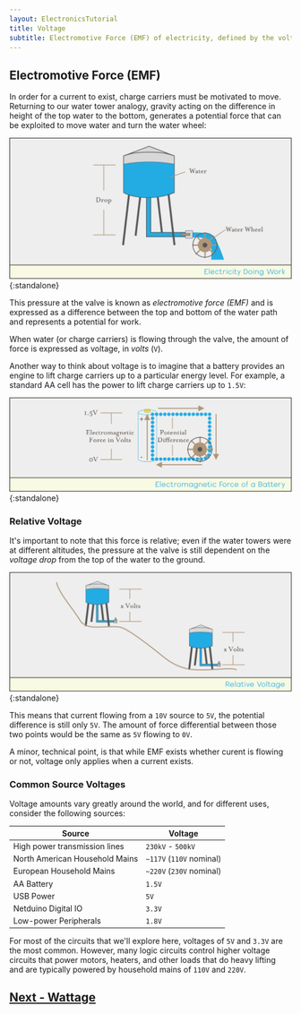 ```yaml
---
layout: ElectronicsTutorial
title: Voltage
subtitle: Electromotive Force (EMF) of electricity, defined by the volt.
---
```


## Electromotive Force (EMF)

In order for a current to exist, charge carriers must be motivated to move. Returning to our water tower analogy, gravity acting on the difference in height of the top water to the bottom, generates a potential force that can be exploited to move water and turn the water wheel:

![](../Support_Files/Electricity_Doing_Work.svg){:standalone}

This pressure at the valve is known as _electromotive force (EMF)_ and is expressed as a difference between the top and bottom of the water path and represents a potential for work.

When water (or charge carriers) is flowing through the valve, the amount of force is expressed as voltage, in _volts_ (`V`).

Another way to think about voltage is to imagine that a battery provides an engine to lift charge carriers up to a particular energy level. For example, a standard AA cell has the power to lift charge carriers up to `1.5V`:

![](../Support_Files/Battery_EMF.svg){:standalone}

### Relative Voltage

It's important to note that this force is relative; even if the water towers were at different altitudes, the pressure at the valve is still dependent on the _voltage drop_ from the top of the water to the ground.

![](../Support_Files/Water_Tower_Relative_Voltages.svg){:standalone}

This means that current flowing from a `10V` source to `5V`, the potential difference is still only `5V`. The amount of force differential between those two points would be the same as `5V` flowing to `0V`.

A minor, technical point, is that while EMF exists whether curent is flowing or not, voltage only applies when a current exists. 

### Common Source Voltages

Voltage amounts vary greatly around the world, and for different uses, consider the following sources:


| Source                          | Voltage      |
|---------------------------------|--------------|
| High power transmission lines   | `230kV` - `500kV` |
| North American Household Mains  | `~117V` (`110V` nominal) |
| European Household Mains        | `~220V` (`230V` nominal) |
| AA Battery                      | `1.5V` |
| USB Power                       | `5V`   |
| Netduino Digital IO             | `3.3V` |
| Low-power Peripherals           | `1.8V` |

For most of the circuits that we'll explore here, voltages of `5V` and `3.3V` are the most common. However, many logic circuits control higher voltage circuits that power motors, heaters, and other loads that do heavy lifting and are typically powered by household mains of `110V` and `220V`.

## [Next - Wattage](../Wattage)
